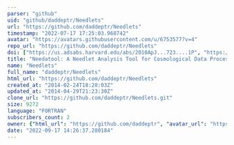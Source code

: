 ```yaml
---
parser: "github"
uid: "github/daddeptr/Needlets"
url: "https://github.com/daddeptr/Needlets"
timestamp: "2022-07-17 17:25:03.968742"
avatar: "https://avatars.githubusercontent.com/u/6753577?v=4"
repo_url: "https://github.com/daddeptr/Needlets"
doi: ["https://ui.adsabs.harvard.edu/abs/2010ApJ...723....1P", "https://ui.adsabs.harvard.edu/abs/2010ascl.soft10004P/abstract"]
title: "Needatool: A Needlet Analysis Tool for Cosmological Data Processing"
name: "Needlets"
full_name: "daddeptr/Needlets"
html_url: "https://github.com/daddeptr/Needlets"
created_at: "2014-02-24T18:28:03Z"
updated_at: "2014-04-29T21:23:30Z"
clone_url: "https://github.com/daddeptr/Needlets.git"
size: 9272
language: "FORTRAN"
subscribers_count: 2
owner: {"html_url": "https://github.com/daddeptr", "avatar_url": "https://avatars.githubusercontent.com/u/6753577?v=4", "login": "daddeptr", "type": "User"}
date: "2022-09-17 14:26:37.280184"
---
```

